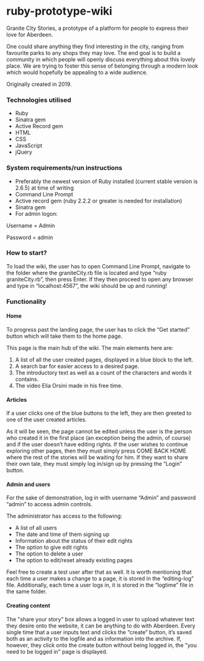 # ruby-prototype-wiki
Granite City Stories, a prototype of a platform for people to express their love for Aberdeen. 


One could share anything they find 
interesting in the city, ranging from favourite parks to any shops they may love. The end goal is to build a community 
in which people will openly discuss everything about this lovely place. We are trying to foster this sense of belonging 
through a modern look which would hopefully be appealing to a wide audience. 

Originally created in 2019.

### Technologies utilised 
- Ruby
- Sinatra gem
- Active Record gem
- HTML
- CSS
- JavaScript
- jQuery 

### System requirements/run instructions 
- Preferably the newest version of Ruby installed (current stable version is 2.6.5) at time of writing 
- Command Line Prompt 
- Active record gem (ruby 2.2.2 or greater is needed for installation) 
- Sinatra gem 
- For admin logon:

 Username = Admin 
 
 Password = admin
 
 ### How to start?
 
To load the wiki, the user has to open Command Line Prompt, navigate to the folder where the graniteCity.rb file is 
located and type “ruby graniteCity.rb”, then press Enter. If they then proceed to open any browser and type in 
“localhost:4567”, the wiki should be up and running! 

### Functionality

#### Home 

To progress past the landing page, the user has to click the “Get started” button which will take them to the 
home page.

This page is the main hub of the wiki. The main elements here are: 
1) A list of all the user created pages, displayed in a blue block to the left. 
2) A search bar for easier access to a desired page. 
3) The introductory text as well as a count of the characters and words it contains. 
4) The video Elia Orsini made in his free time.

#### Articles

If a user clicks one of the blue buttons to the left, they are then greeted to one of the user created articles.

As it will be seen, the page 
cannot be edited unless 
the user is the person who 
created it in the first place 
(an exception being the 
admin, of course) and if 
the user doesn’t have 
editing rights. If the user 
wishes to continue 
exploring other pages, 
then they must simply press 
COME BACK HOME where 
the rest of the stories will be waiting for him. If they want to share their own tale, they must simply log in/sign up by 
pressing the “Login” button. 

#### Admin and users

For the sake of demonstration, log in 
with username “Admin” and password
“admin” to access admin controls. 

The administrator has access to the following:

- A list of all users
- The date and time of them signing up
- Information about the status of their edit rights
- The option to give edit rights
- The option to delete a user
- The option to edit/reset already existing pages

Feel free to create a test user after that as well. It is worth mentioning that each time a user makes a change to a
page, it is stored in the “editing-log” file.
Additionally, each time a user logs in, it is stored in the “logtime” file
in the same folder.

#### Creating content

The "share your story" box allows a logged in user to upload whatever text they desire onto the website, it can be anything to do with 
Aberdeen. Every single time that a user inputs text and clicks the “create” button, it’s saved both as an activity to the 
logfile and as information into the archive. 
If, however, they click onto the create button without being logged in, the "you need to be logged in" page is displayed.

